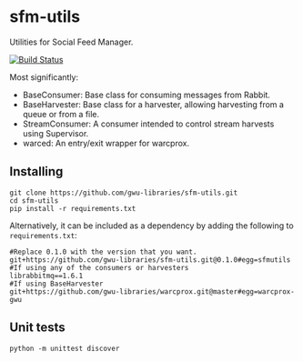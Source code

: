 # sfm-utils
Utilities for Social Feed Manager.

[![Build Status](https://travis-ci.org/gwu-libraries/sfm-utils.svg?branch=master)](https://travis-ci.org/gwu-libraries/sfm-utils)

Most significantly:

* BaseConsumer: Base class for consuming messages from Rabbit.
* BaseHarvester: Base class for a harvester, allowing harvesting from a queue or from a file.
* StreamConsumer: A consumer intended to control stream harvests using Supervisor.
* warced: An entry/exit wrapper for warcprox.

## Installing
    git clone https://github.com/gwu-libraries/sfm-utils.git
    cd sfm-utils
    pip install -r requirements.txt

Alternatively, it can be included as a dependency by adding the following to `requirements.txt`:

    #Replace 0.1.0 with the version that you want.
    git+https://github.com/gwu-libraries/sfm-utils.git@0.1.0#egg=sfmutils
    #If using any of the consumers or harvesters
    librabbitmq==1.6.1
    #If using BaseHarvester    
    git+https://github.com/gwu-libraries/warcprox.git@master#egg=warcprox-gwu


## Unit tests

    python -m unittest discover
